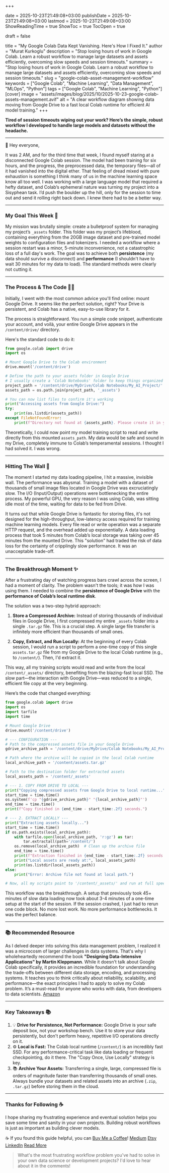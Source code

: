 +++

date = 2025-10-23T21:49:08+03:00
publishDate = 2025-10-23T21:49:08+03:00
lastmod = 2025-10-23T21:49:08+03:00
ShowReadingTime = true
ShowToc = true
TocOpen = true



draft = false 


title = "My Google Colab Data Kept Vanishing. Here's How I Fixed It."
author = "Murat Kurkoglu"
description = "Stop losing hours of work in Google Colab. Learn a robust workflow to manage large datasets and assets efficiently, overcoming slow speeds and session timeouts."
summary = "Stop losing hours of work in Google Colab. Learn a robust workflow to manage large datasets and assets efficiently, overcoming slow speeds and session timeouts."
slug = "google-colab-asset-management-workflow"
keywords = ["Google Colab", "Machine Learning", "Data Management", "MLOps", "Python"]
tags = ["Google Colab", "Machine Learning", "Python"]
[cover]
    image = "assets/images/blog/2025/10/2025-10-23-google-colab-assets-management.avif"
    alt = "A clear workflow diagram showing data moving from Google Drive to a fast local Colab runtime for efficient AI model training."
+++


**Tired of session timeouts wiping out your work? Here’s the simple, robust workflow I developed to handle large models and datasets without the headache.**

---

👋 Hey everyone,

It was 2 AM, and for the third time that week, I found myself staring at a disconnected Google Colab session. The model had been training for six hours, and the progress, the preprocessed data, the temporary files—all of it had vanished into the digital ether. That feeling of dread mixed with pure exhaustion is something I think many of us in the machine learning space know all too well. I was working with a large language model that required a hefty dataset, and Colab’s ephemeral nature was turning my project into a Sisyphean task. I’d push the boulder up the hill, only for the session to time out and send it rolling right back down. I knew there had to be a better way.

---

### My Goal This Week 🎯
My mission was brutally simple: create a bulletproof system for managing my project’s `_assets` folder. This folder was my project’s lifeblood, containing everything from the 20GB image dataset and pre-trained model weights to configuration files and tokenizers. I needed a workflow where a session restart was a minor, 5-minute inconvenience, not a catastrophic loss of a full day's work. The goal was to achieve both **persistence** (my data should survive a disconnect) and **performance** (I shouldn't have to wait 30 minutes for my data to load). The standard methods were clearly not cutting it.

---

### The Process & The Code 👨‍💻
Initially, I went with the most common advice you'll find online: mount Google Drive. It seems like the perfect solution, right? Your Drive is persistent, and Colab has a native, easy-to-use library for it.

The process is straightforward. You run a simple code snippet, authenticate your account, and voilà, your entire Google Drive appears in the `/content/drive/` directory.

Here's the standard code to do it:

~~~python
from google.colab import drive
import os

# Mount Google Drive to the Colab environment
drive.mount('/content/drive')

# Define the path to your assets folder in Google Drive
# I usually create a 'Colab Notebooks' folder to keep things organized
project_path = '/content/drive/MyDrive/Colab Notebooks/My_AI_Project/'
assets_path = os.path.join(project_path, '_assets')

# You can now list files to confirm it's working
print("Accessing assets from Google Drive:")
try:
    print(os.listdir(assets_path))
except FileNotFoundError:
    print(f"Directory not found at {assets_path}. Please create it in your Google Drive.")

~~~

Theoretically, I could now point my model training script to read and write directly from this mounted `assets_path`. My data would be safe and sound in my Drive, completely immune to Colab’s temperamental sessions. I thought I had solved it. I was wrong.

---

### Hitting The Wall 🧱
The moment I started my data loading pipeline, I hit a massive, invisible wall. The performance was abysmal. Training a model with a dataset of thousands of small image files located in Google Drive was excruciatingly slow. The I/O (Input/Output) operations were bottlenecking the entire process. My powerful GPU, the very reason I was using Colab, was sitting idle most of the time, waiting for data to be fed from Drive.

It turns out that while Google Drive is fantastic for storing files, it's not designed for the high-throughput, low-latency access required for training machine learning models. Every file read or write operation was a separate HTTP request, and the overhead added up exponentially. A data loading process that took 5 minutes from Colab’s local storage was taking over 45 minutes from the mounted Drive. This "solution" had traded the risk of data loss for the certainty of cripplingly slow performance. It was an unacceptable trade-off.

---

### The Breakthrough Moment ✨
After a frustrating day of watching progress bars crawl across the screen, I had a moment of clarity. The problem wasn't the tools; it was how I was using them. I needed to combine the **persistence of Google Drive** with the **performance of Colab’s local runtime disk**.

The solution was a two-step hybrid approach:

1.  **Store a Compressed Archive:** Instead of storing thousands of individual files in Google Drive, I first compressed my entire `_assets` folder into a single `.tar.gz` file. This is a crucial step. A single large file transfer is infinitely more efficient than thousands of small ones.

2.  **Copy, Extract, and Run Locally:** At the beginning of every Colab session, I would run a script to perform a one-time copy of this single `assets.tar.gz` file from my Google Drive to the local Colab runtime (e.g., to `/content/`). Then, I'd extract it.

This way, all my training scripts would read and write from the local `/content/_assets/` directory, benefiting from the blazing-fast local SSD. The slow part—the interaction with Google Drive—was reduced to a single, efficient file copy at the very beginning.

Here’s the code that changed everything:

~~~python
from google.colab import drive
import os
import tarfile
import time

# Mount Google Drive
drive.mount('/content/drive')

# --- CONFIGURATION ---
# Path to the compressed assets file in your Google Drive
gdrive_archive_path = '/content/drive/MyDrive/Colab Notebooks/My_AI_Project/assets.tar.gz'

# Path where the archive will be copied in the local Colab runtime
local_archive_path = '/content/assets.tar.gz'

# Path to the destination folder for extracted assets
local_assets_path = '/content/_assets'

# --- 1. COPY FROM DRIVE TO LOCAL ---
print("Copying compressed assets from Google Drive to local runtime...")
start_time = time.time()
os.system(f'cp "{gdrive_archive_path}" "{local_archive_path}"')
end_time = time.time()
print(f"Copy finished in {end_time - start_time:.2f} seconds.")

# --- 2. EXTRACT LOCALLY ---
print("Extracting assets locally...")
start_time = time.time()
if os.path.exists(local_archive_path):
    with tarfile.open(local_archive_path, 'r:gz') as tar:
        tar.extractall(path='/content/')
    os.remove(local_archive_path)  # Clean up the archive file
    end_time = time.time()
    print(f"Extraction finished in {end_time - start_time:.2f} seconds.")
    print("Local assets are ready at:", local_assets_path)
    print(os.listdir(local_assets_path))
else:
    print("Error: Archive file not found at local path.")

# Now, all my scripts point to '/content/_assets/' and run at full speed!
~~~

This workflow was the breakthrough. A setup that previously took 45+ minutes of slow data loading now took about 3-4 minutes of a one-time setup at the start of the session. If the session crashed, I just had to rerun one code block. No more lost work. No more performance bottlenecks. It was the perfect balance.

---

### 📚 Recommended Resource
As I delved deeper into solving this data management problem, I realized it was a microcosm of larger challenges in data systems. That's why I wholeheartedly recommend the book **"Designing Data-Intensive Applications" by Martin Kleppmann**. While it doesn't talk about Google Colab specifically, it provides an incredible foundation for understanding the trade-offs between different data storage, encoding, and processing systems. It teaches you to think critically about reliability, scalability, and performance—the exact principles I had to apply to solve my Colab problem. It’s a must-read for anyone who works with data, from developers to data scientists. [Amazon](https://www.amazon.com/Designing-Data-Intensive-Applications-Reliable-Maintainable/dp/1449373321)

---

### Key Takeaways 📚
1.  💡 **Drive for Persistence, Not Performance:** Google Drive is your safe deposit box, not your workshop bench. Use it to store your data persistently, but don't perform heavy, repetitive I/O operations directly on it.
2.  ⚙️ **Local is Fast:** The Colab local runtime (`/content/`) is an incredibly fast SSD. For any performance-critical task like data loading or frequent checkpointing, do it there. The "Copy Once, Use Locally" strategy is key.
3.  📚 **Archive Your Assets:** Transferring a single, large, compressed file is orders of magnitude faster than transferring thousands of small ones. Always bundle your datasets and related assets into an archive (`.zip`, `.tar.gz`) before storing them in the cloud.

---

### Thanks for Following ☕
I hope sharing my frustrating experience and eventual solution helps you save some time and sanity in your own projects. Building robust workflows is just as important as building clever models.

☕ If you found this guide helpful, you can
[Buy Me a Coffee](https://buymeacoffee.com/orioninsist)!
[Medium](https://orioninsist.medium.com/subscribe)
[Etsy](https://www.etsy.com/shop/orioninsist)
[LinkedIn](https://www.linkedin.com/company/orioninsist/)
[Read More]()

> What's the most frustrating workflow problem you've had to solve in your own data science or development projects? I'd love to hear about it in the comments!